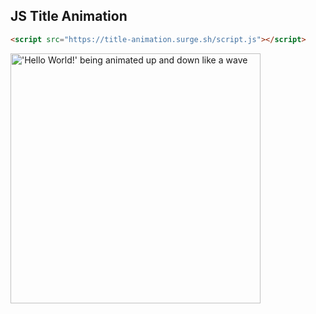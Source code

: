## JS Title Animation

```html
<script src="https://title-animation.surge.sh/script.js"></script>
```
<img src="https://title-animation.surge.sh/helloworld.gif" alt="'Hello World!' being animated up and down like a wave" style="height: 400px;">
